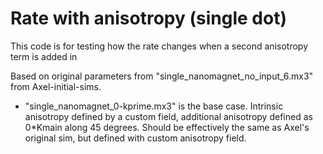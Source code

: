 # Rate with anisotropy (single dot)

This code is for testing how the rate changes when a second anisotropy term is added in

Based on original parameters from "single_nanomagnet_no_input_6.mx3" from Axel-initial-sims.

- "single_nanomagnet_0-kprime.mx3" is the base case. Intrinsic anisotropy defined by a custom field, additional anisotropy defined as 0*Kmain along 45 degrees. Should be effectively the same as Axel's original sim, but defined with custom anisotropy field.
